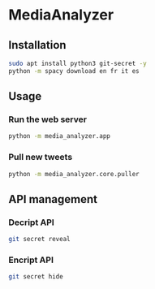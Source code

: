 # MediaAnalyzer

## Installation
```sh
sudo apt install python3 git-secret -y
python -m spacy download en fr it es
```

## Usage

### Run the web server
```sh
python -m media_analyzer.app
```

### Pull new tweets
```sh
python -m media_analyzer.core.puller
```

## API management
### Decript API
```sh
git secret reveal
```

### Encript API
```sh
git secret hide
```
